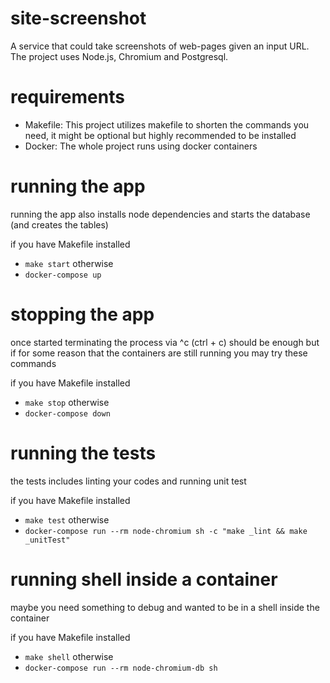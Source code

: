 # site-screenshot

A service that could take screenshots of web-pages given an input URL.
The project uses Node.js, Chromium and Postgresql.

# requirements
- Makefile: This project utilizes makefile to shorten the commands you need, it might be optional but highly recommended to be installed
- Docker: The whole project runs using docker containers

# running the app
running the app also installs node dependencies and starts the database (and creates the tables)

if you have Makefile installed
- `make start`
otherwise
- `docker-compose up`

# stopping the app
once started terminating the process via ^c (ctrl + c) should be enough but if for some reason that the containers are still running you may try these commands

if you have Makefile installed
- `make stop`
otherwise
- `docker-compose down`

# running the tests
the tests includes linting your codes and running unit test

if you have Makefile installed
- `make test`
otherwise
- `docker-compose run --rm node-chromium sh -c "make _lint && make _unitTest"`

# running shell inside a container
maybe you need something to debug and wanted to be in a shell inside the container

if you have Makefile installed
- `make shell`
otherwise
- `docker-compose run --rm node-chromium-db sh`
